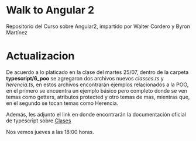 # Walk to Angular 2
Repositorio del Curso sobre Angular2, impartido por Walter Cordero y Byron Martínez

# Actualizacion
De acuerdo a lo platicado en la clase del martes 25/07, dentro de la carpeta **typescript/6_poo** se agregaron dos archivos nuevos *classes.ts* y *herencia.ts*, en estos archivos encontrarán ejemplos relacionados a la POO, en el primero se encuentra un ejemplo básico pero completo donde se ven temas como getters, atributos protected y otro temas de mas, mientras que, en el segundo se tocan temas como Herencia.

Además, les adjunto el link en donde encontrarán la documentación oficial de typescript sobre [Clases](https://www.typescriptlang.org/docs/handbook/classes.html)

Nos vemos jueves a las 18:00 horas.
